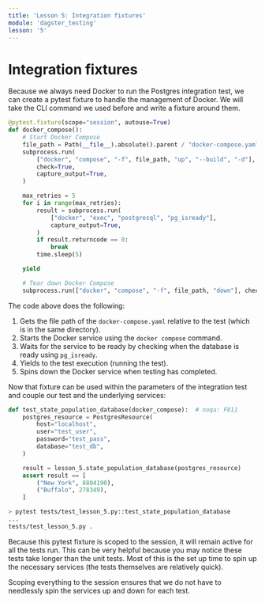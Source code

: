 ```yaml
---
title: 'Lesson 5: Integration fixtures'
module: 'dagster_testing'
lesson: '5'
---
```


# Integration fixtures

Because we always need Docker to run the Postgres integration test, we can create a pytest fixture to handle the management of Docker. We will take the CLI command we used before and write a fixture around them.

```python
@pytest.fixture(scope="session", autouse=True)
def docker_compose():
    # Start Docker Compose
    file_path = Path(__file__).absolute().parent / "docker-compose.yaml"
    subprocess.run(
        ["docker", "compose", "-f", file_path, "up", "--build", "-d"],
        check=True,
        capture_output=True,
    )

    max_retries = 5
    for i in range(max_retries):
        result = subprocess.run(
            ["docker", "exec", "postgresql", "pg_isready"],
            capture_output=True,
        )
        if result.returncode == 0:
            break
        time.sleep(5)

    yield

    # Tear down Docker Compose
    subprocess.run(["docker", "compose", "-f", file_path, "down"], check=True)
```

The code above does the following:

1. Gets the file path of the `docker-compose.yaml` relative to the test (which is in the same directory).
2. Starts the Docker service using the `docker compose` command.
3. Waits for the service to be ready by checking when the database is ready using `pg_isready`.
4. Yields to the test execution (running the test).
5. Spins down the Docker service when testing has completed.

Now that fixture can be used within the parameters of the integration test and couple our test and the underlying services:

```python
def test_state_population_database(docker_compose):  # noqa: F811
    postgres_resource = PostgresResource(
        host="localhost",
        user="test_user",
        password="test_pass",
        database="test_db",
    )

    result = lesson_5.state_population_database(postgres_resource)
    assert result == [
        ("New York", 8804190),
        ("Buffalo", 278349),
    ]
```

```bash
> pytest tests/test_lesson_5.py::test_state_population_database
...
tests/test_lesson_5.py .                                                          [100%]
```

Because this pytest fixture is scoped to the session, it will remain active for all the tests run. This can be very helpful because you may notice these tests take longer than the unit tests. Most of this is the set up time to spin up the necessary services (the tests themselves are relatively quick).

Scoping everything to the session ensures that we do not have to needlessly spin the services up and down for each test.
